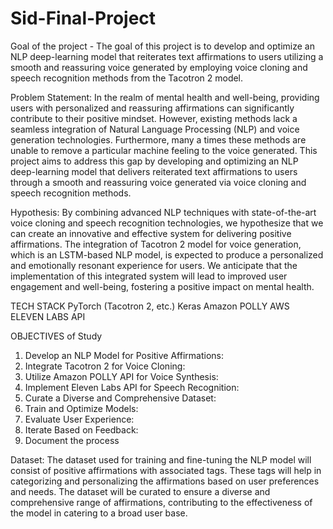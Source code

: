 # Sid-Final-Project


 Goal of the project - The goal of this project is to develop and optimize an NLP deep-learning model that reiterates text affirmations to users utilizing a smooth and 
reassuring voice generated by employing voice cloning and speech recognition methods from the Tacotron 2 model.

Problem Statement:
In the realm of mental health and well-being, providing users with personalized and reassuring affirmations can significantly contribute to their positive mindset. However, existing methods lack a seamless integration of Natural Language Processing (NLP) and voice generation technologies. Furthermore, many a times these methods are unable to remove a particular machine feeling to the voice generated. This project aims to address this gap by developing and optimizing an NLP deep-learning model that delivers reiterated text affirmations to users through a smooth and reassuring voice generated via voice cloning and speech recognition methods.


Hypothesis:
By combining advanced NLP techniques with state-of-the-art voice cloning and speech recognition technologies, we hypothesize that we can create an innovative and effective system for delivering positive affirmations. The integration of Tacotron 2 model for voice generation, which is an LSTM-based NLP model, is expected to produce a personalized and emotionally resonant experience for users. We anticipate that the implementation of this integrated system will lead to improved user engagement and well-being, fostering a positive impact on mental health.

TECH STACK 
PyTorch (Tacotron 2, etc.)
Keras
Amazon POLLY
AWS
ELEVEN LABS API 

OBJECTIVES of Study
1. Develop an NLP Model for Positive Affirmations:
2. Integrate Tacotron 2 for Voice Cloning:
3. Utilize Amazon POLLY API for Voice Synthesis:
4. Implement Eleven Labs API for Speech Recognition:
5. Curate a Diverse and Comprehensive Dataset:
6. Train and Optimize Models:
7. Evaluate User Experience:
8. Iterate Based on Feedback:
9. Document the process

Dataset:
The dataset used for training and fine-tuning the NLP model will consist of positive affirmations with associated tags. These tags will help in categorizing and personalizing the affirmations based on user preferences and needs. The dataset will be curated to ensure a diverse and comprehensive range of affirmations, contributing to the effectiveness of the model in catering to a broad user base.





